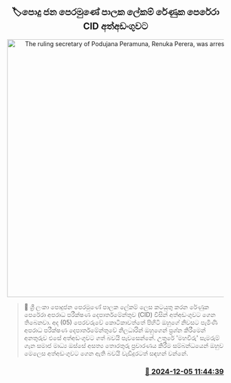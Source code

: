 <p align='center'><b><h2 align='center' title='The ruling secretary of Podujana Peramuna, Renuka Perera, was arrested by CID'>🏷පොදු ජන පෙරමුණේ පාලක ලේකම් රේණුක පෙරේරා CID අත්අඩංගුවට</h2></b></p>
<p align='center'><img src='https://helakuru.sgp1.cdn.digitaloceanspaces.com/esana/images/lib/arrested2[1].jpg' width='600' alt='The ruling secretary of Podujana Peramuna, Renuka Perera, was arrested by CID'></p>

>📝 ශ්‍රී ලංකා පොදුජන පෙරමුණේ පාලක ලේකම් ලෙස කටයුතු කරන රේණුක පෙරේරා අපරාධ පරීක්ෂණ දෙපාර්තමේන්තුව (CID) විසින් අත්අඩංගුවට ගෙන තිබෙනවා.
අද (05) පෙරවරුවේ කොටිකාවත්තේ පිහිටි ඔහුගේ නිවසට පැමිණි අපරාධ පරීක්ෂණ දෙපාර්තමේන්තුවේ නිලධාරින් ඔහුගෙන් ප්‍රශ්න කිරීමෙන් අනතුරුව එසේ අත්අඩංගුවට ගත් බවයි පැවසෙන්නේ.
උතුරේ 'මහවිරු' සැමරුම් ගැන සමාජ මාධ්‍ය ඔස්සේ අසත්‍ය තොරතුරු ප්‍රචාරණය කිරීම සම්බන්ධයෙන් ඔහුව මෙලෙස අත්අඩංගුවට ගෙන ඇති බවයි වැඩිදුරටත් සඳහන් වන්නේ. 


<h3 align='right'><a href='https://www.helakuru.lk/esana/p/105676/'>📅 2024-12-05 11:44:39</a></h3>
